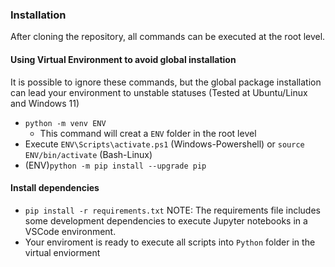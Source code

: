 ### Installation

After cloning the repository, all commands can be executed at the root level.

#### Using Virtual Environment to avoid global installation

It is possible to ignore these commands, but the global package installation can lead your environment to unstable statuses (Tested at Ubuntu/Linux and Windows 11)

- `python -m venv ENV`
    - This command will creat a `ENV` folder in the root level
- Execute `ENV\Scripts\activate.ps1` (Windows-Powershell) or `source ENV/bin/activate` (Bash-Linux)
- (ENV)`python -m pip install --upgrade pip`

#### Install dependencies

- `pip install -r requirements.txt`
NOTE: The requirements file includes some development dependencies to execute Jupyter notebooks in a VSCode environment.
- Your enviroment is ready to execute all scripts into `Python` folder in the virtual enviorment